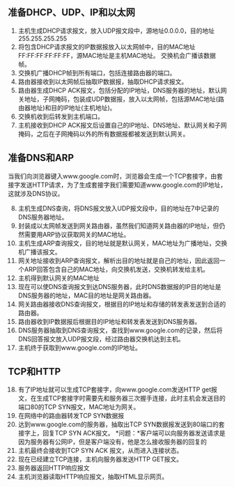 ## 准备DHCP、UDP、IP和以太网

1. 主机生成DHCP请求报文，放入UDP报文段中，源地址0.0.0.0，目的地址255.255.255.255
2. 将包含DHCP请求报文的IP数据报放入以太网帧中，目的MAC地址FF:FF:FF:FF:FF:FF，源MAC地址是主机MAC地址。 交换机会广播该数据帧。
3. 交换机广播DHCP帧到所有端口，包括连接路由器的端口。
4. 路由器接收到以太网帧后抽取IP数据报，抽取DHCP请求报文。
5. 路由器生成DHCP ACK报文，包括分配的IP地址，DNS服务器的地址，默认网关地址，子网掩码，包装成UDP数据报，放入以太网帧，包括源MAC地址(路由器地址)和目的IP地址(主机地址)。
6. 交换机收到后转发到主机端口。
7. 主机接收到DHCP ACK报文后设置自己的IP地址、DNS地址、默认网关和子网掩码，之后在子网掩码以外的所有数据报都被发送到默认网关。

## 准备DNS和ARP

当我们向浏览器键入www.google.com时，浏览器会生成一个TCP套接字，由套接字发送HTTP请求，为了生成套接字我们需要知道www.google.com的IP地址，这就涉及DNS协议。

8. 主机生成DNS查询，将DNS报文放入UDP报文段中，目的地址在7中记录的DNS服务器地址。
9. 封装成以太网帧发送到网关路由器，虽然我们知道网关路由器的IP地址，但仍然需要用ARP协议获取网关的MAC地址。
10. 主机生成ARP查询报文，目的地址就是默认网关，MAC地址为广播地址，交换机广播该报文。
11. 网关地址接收到ARP查询报文，解析出目的地址就是自己的地址，因此返回一个ARP回答包含自己的MAC地址，向交换机发送，交换机转发给主机。
12. 主机得到默认网关的MAC地址
13. 现在可以使DNS查询报文到达DNS服务器，此时DNS数据报的IP目的地址是DNS服务器的地址，MAC目的地址是网关路由器。
14. 网关路由器接收DNS查询报文，根据目的IP地址和存储的转发表发送到合适的路由器。
15. 路由器收到IP数据报后根据目的IP地址和转发表发送到DNS服务器。
16. DNS服务器抽取到DNS查询报文，查找到www.google.com的记录，然后将DNS回答报文放入UDP报文段，经过路由器交换机达到主机。
17. 主机终于获取到www.google.com的IP地址。

## TCP和HTTP

18. 有了IP地址就可以生成TCP套接字，向www.google.com发送HTTP get报文，在生成TCP套接字时需要先和服务器三次握手连接，此时主机会发送目的端口80的TCP SYN报文，MAC地址为网关。
19. 在网络中的路由器转发TCP SYN数据报
20. 达到www.google.com的服务器，抽取出TCP SYN数据报发送到80端口的套接字上，回复TCP SYN ACK报文。
    *问题：*客户端可以向服务器发送请求是因为服务器有公网IP，但是客户端没有，他是怎么接收服务器的回复的
21. 主机最终会接收到TCP SYN ACK 报文，从而进入连接状态。
22. 现在已经建立TCP连接，主机向服务器发送HTTP GET报文。
23. 服务器返回HTTP响应报文
24. 主机浏览器读取HTTP响应报文，抽取HTML显示网页。